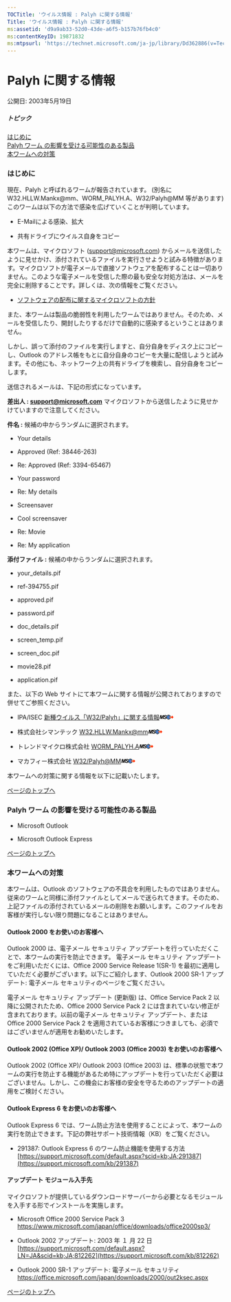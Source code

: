 ```yaml
---
TOCTitle: 'ウイルス情報 : Palyh に関する情報'
Title: 'ウイルス情報 : Palyh に関する情報'
ms:assetid: 'd9a9ab33-52d0-43de-a6f5-b157b76fb4c0'
ms:contentKeyID: 19871832
ms:mtpsurl: 'https://technet.microsoft.com/ja-jp/library/Dd362886(v=TechNet.10)'
---
```


Palyh に関する情報
==================

公開日: 2003年5月19日

##### トピック

[](#ecaa)[はじめに](#ecaa)  
[](#ebaa)[Palyh ワーム の影響を受ける可能性のある製品](#ebaa)  
[](#eaaa)[本ワームへの対策](#eaaa)  

### はじめに

現在、Palyh と呼ばれるワームが報告されています。 (別名に W32.HLLW.Mankx@mm、WORM\_PALYH.A、W32/Palyh@MM 等があります) このワームは以下の方法で感染を広げていくことが判明しています。

-   E-Mailによる感染、拡大

-   共有ドライブにウイルス自身をコピー

本ワームは、マイクロソフト (support@microsoft.com) からメールを送信したように見せかけ、添付されているファイルを実行させようと試みる特徴があります。マイクロソフトが電子メールで直接ソフトウェアを配布することは一切ありません。このような電子メールを受信した際の最も安全な対処方法は、メールを完全に削除することです。詳しくは、次の情報をご覧ください。

-   [ソフトウェアの配布に関するマイクロソフトの方針](https://www.microsoft.com/japan/technet/security/bulletin/info/swdist.mspx)

また、本ワームは製品の脆弱性を利用したワームではありません。そのため、メールを受信したり、開封したりするだけで自動的に感染するということはありません。

しかし、誤って添付のファイルを実行しますと、自分自身をディスク上にコピーし、Outlook のアドレス帳をもとに自分自身のコピーを大量に配信しようと試みます。その他にも、ネットワーク上の共有ドライブを検索し、自分自身をコピーします。

送信されるメールは、下記の形式になっています。

**差出人 : support@microsoft.com**
マイクロソフトから送信したように見せかけていますので注意してください。

**件名 :** 候補の中からランダムに選択されます。

-   Your details

-   Approved (Ref: 38446-263)

-   Re: Approved (Ref: 3394-65467)

-   Your password

-   Re: My details

-   Screensaver

-   Cool screensaver

-   Re: Movie

-   Re: My application

**添付ファイル :** 候補の中からランダムに選択されます。

-   your\_details.pif

-   ref-394755.pif

-   approved.pif

-   password.pif

-   doc\_details.pif

-   screen\_temp.pif

-   screen\_doc.pif

-   movie28.pif

-   application.pif

また、以下の Web サイトにて本ワームに関する情報が公開されておりますので併せてご参照ください。

-   IPA/ISEC
    [新種ウイルス「W32/Palyh」に関する情報](https://www.ipa.go.jp/security/topics/newvirus/palyh.html)![](images/Dd362886.leave-ms(ja-jp,TechNet.10).gif)

-   株式会社シマンテック
    [W32.HLLW.Mankx@mm](https://www.symantec.com/region/jp/sarcj/data/w/w32.sobig.b@mm.html)![](images/Dd362886.leave-ms(ja-jp,TechNet.10).gif)

-   トレンドマイクロ株式会社
    [WORM\_PALYH.A](https://www.trendmicro.co.jp/vinfo/virusencyclo/default5.asp?vname=worm_palyh.a)![](images/Dd362886.leave-ms(ja-jp,TechNet.10).gif)

-   マカフィー株式会社
    [W32/Palyh@MM](https://www.mcafee.com/japan/security/virpq2003.asp?v=w32/palyh@mm)![](images/Dd362886.leave-ms(ja-jp,TechNet.10).gif)

本ワームへの対策に関する情報を以下に記載いたします。

[](#mainsection)[ページのトップへ](#mainsection)

### Palyh ワーム の影響を受ける可能性のある製品

-   Microsoft Outlook

-   Microsoft Outlook Express

[](#mainsection)[ページのトップへ](#mainsection)

### 本ワームへの対策

本ワームは、Outlook のソフトウェアの不具合を利用したものではありません。従来のワームと同様に添付ファイルとしてメールで送られてきます。そのため、上記ファイルの添付されているメールの削除をお願いします。このファイルをお客様が実行しない限り問題になることはありません。

#### Outlook 2000 をお使いのお客様へ

Outlook 2000 は、電子メール セキュリティ アップデートを行っていただくことで、本ワームの実行を防止できます。 電子メール セキュリティ アップデートをご利用いただくには、Office 2000 Service Release 1(SR-1) を最初に適用していただく必要がございます。以下にご紹介します、Outlook 2000 SR-1 アップデート: 電子メール セキュリティのページをご覧ください。

電子メール セキュリティ アップデート (更新版) は、Office Service Pack 2 以降に公開されたため、Office 2000 Service Pack 2 には含まれていない修正が含まれております。以前の電子メール セキュリティ アップデート、または Office 2000 Service Pack 2 を適用されているお客様につきましても、必須ではございませんが適用をお勧めいたします。

#### Outlook 2002 (Office XP)/ Outlook 2003 (Office 2003) をお使いのお客様へ

Outlook 2002 (Office XP)/ Outlook 2003 (Office 2003) は、標準の状態で本ワームの実行を防止する機能があるため特にアップデートを行っていただく必要はございません。しかし、この機会にお客様の安全を守るためのアップデートの適用をご検討ください。

#### Outlook Express 6 をお使いのお客様へ

Outlook Express 6 では、ワーム防止方法を使用することによって、本ワームの実行を防止できます。下記の弊社サポート技術情報（KB）をご覧ください。

-   291387: Outlook Express 6 のワーム防止機能を使用する方法
    [https://support.microsoft.com/default.aspx?scid=kb;JA;291387](https://support.microsoft.com/kb/291387)

#### アップデート モジュール入手先

マイクロソフトが提供しているダウンロードサーバーから必要となるモジュールを入手する形でインストールを実施します。

-   Microsoft Office 2000 Service Pack 3
    <https://www.microsoft.com/japan/office/downloads/office2000sp3/>

-   Outlook 2002 アップデート: 2003 年 １ 月 22 日
    [https://support.microsoft.com/default.aspx?LN=JA&scid=kb;JA;812262](https://support.microsoft.com/kb/812262)

-   Outlook 2000 SR-1 アップデート: 電子メール セキュリティ
    <https://office.microsoft.com/japan/downloads/2000/out2ksec.aspx>

[](#mainsection)[ページのトップへ](#mainsection)
